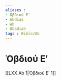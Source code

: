 ```yaml
---
aliases : 
- Ὀβδιού Εʹ
- Abdias
- Ab
- Obadiah
tags : Bible/Ab
---
```


# Ὀβδιού Εʹ

[[LXX Ab 1|Ὀβδιού Εʹ 1]]
